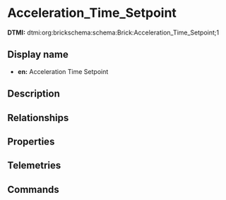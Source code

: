 # Acceleration_Time_Setpoint
**DTMI:** dtmi:org:brickschema:schema:Brick:Acceleration_Time_Setpoint;1
## Display name
- **en:** Acceleration Time Setpoint
## Description
## Relationships
## Properties
## Telemetries
## Commands
